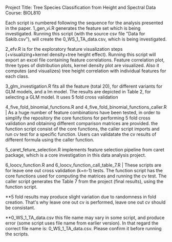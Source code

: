 Project Title: Tree Species Classification from Height and Spectral Data
Course: BIOL810

Each script is numbered following the sequence for the analysis presented in the paper. 
1_gen_vi.R generates the feature set which is being investigated. Running this script (with the source csv file "Data for Sakib.csv"), will create the 0_WS_1_TA_data.csv, which is being investigated.

  
2_efv.R is for the exploratory feature visualization steps (+visualizing+kernel density+tree height effect). Running this script will export an excel file containing feature correlations. Feature correlation plot, three types of distribution plots, kernel density plot are visualized. Also it computes (and visualizes) tree height correlation with individual features for each class.

  
3_glm_investigation.R fits all the feature (total 20), for different variants for GLM models, and a lm model. The results are depicted in Table 2, for selecting a GLM model. It uses 5 fold cross validation

  
4_five_fold_binomial_functions.R and 4_five_fold_binomial_functions_caller.R | As a huge number of feature combinations have been tested, in order to simplify the repository the core functions for performing 5 fold cross validation and obtaining different comparison matrices are provided. the function script consist of the core functions, the caller script imports and run cv test for a specific function. Users can validatate the cv results of different formula using the caller function.

  
5_caret_feture_selection.R implements feature selection pipeline from caret package, which is a core investigation in this data analysis project.

  
6_loocv_function.R and 6_loocv_function_call_table_7.R | These scripts are for leave one out cross validation (k=n-1) tests. The function script has the core functions used for computing the matrices and running the cv test. The caller script generates the Table 7 from the project (final results), using the function script.

  
**5 fold results may produce slight variation due to randomness in fold creation. That's why leave one out cv is performed, leave one out cv should be consistant. 

  
**0_WS_1_TA_data.csv this file name may vary in some script, and produce error (some script uses file name from earlier version). In that regard the correct file name is: 0_WS_1_TA_data.csv. Please confirm it before running the scripts.
